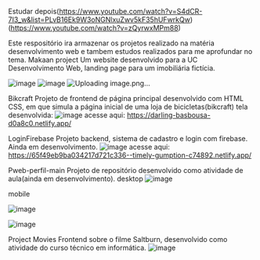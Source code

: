 Estudar depois(https://www.youtube.com/watch?v=S4dCR-7I3_w&list=PLvB16Ek9W3oNGNlxuZwv5kF35hUFwrkQw)
(https://www.youtube.com/watch?v=zQyrwxMPm88)

Este respositório ira armazenar os projetos realizado na matéria desenvolvimento web 
e tambem estudos realizados para me aprofundar no tema.
Makaan project
Um website desenvolvido para a UC Desenvolvimento Web, landing page para um imobiliária fictícia.

![image](https://github.com/arturraimundi/web-development/assets/79712639/8029a2e2-512b-4e2d-9a8c-223d5c22fdf6)
![image](https://github.com/arturraimundi/web-development/assets/79712639/a7443e64-f178-474f-9e96-f3c56bc05c7b)
![Uploading image.png…]()

Bikcraft
Projeto de frontend de página principal desenvolvido com HTML CSS, em que simula a página inicial de uma loja de bicicletas(bikcraft)
tela desenvolvida:
![image](https://github.com/arturraimundi/web-development/assets/79712639/806c5527-79fe-41e1-84b0-7dc1bd2fe866)
acesse aqui: https://darling-basbousa-d0a8c0.netlify.app/

LoginFirebase
Projeto backend, sistema de cadastro e login com firebase. Ainda em desenvolvimento.
![image](https://github.com/arturraimundi/web-development/assets/79712639/cfbeb504-2aca-423a-b4d4-12aea2214238)
acesse aqui: https://65f49eb9ba034217d721c336--timely-gumption-c74892.netlify.app/

Pweb-perfil-main
Projeto de repositório desenvolvido como atividade de aula(ainda em desenvolvimento).
desktop
![image](https://github.com/arturraimundi/web-development/assets/79712639/38089f13-6304-499b-8cea-7d322216f723)


mobile


![image](https://github.com/arturraimundi/web-development/assets/79712639/82425c20-bd54-496d-aee0-7ab16150c504)



![image](https://github.com/arturraimundi/web-development/assets/79712639/1b65ffe2-9133-4fa4-b17a-e46769227390)



Project Movies
Frontend sobre o filme Saltburn, desenvolvido como atividade do curso técnico em informática.
![image](https://github.com/arturraimundi/web-development/assets/79712639/466db338-522b-4578-95ce-14b5b03eff91)


